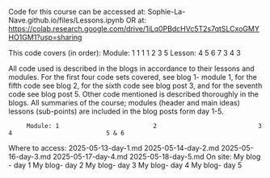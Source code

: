 Code for this course can be accessed at: 
Sophie-La-Nave.github.io/files/Lessons.ipynb
OR at:
https://colab.research.google.com/drive/1iLq0PBdcHVc5T2s7qtSLCxoGMYHO1GM1?usp=sharing

This code covers (in order):
Module: 1  1  1  1  2  3  5
Lesson: 4  5  6  7  3  4  3

All code used is described in the blogs in accordance to their lessons and modules. For the first four code sets covered, see blog 1- module 1, for the fifth code see blog 2, for the sixth code see blog post 3, and for the seventh code see blog post 5. Other code mentioned is described thoroughly in the blogs.
All summaries of the course; modules (header and main ideas) lessons (sub-points) are included in the blog posts form day 1-5.

         Module: 1                          2                            3                          4                          5 & 6
Where to access: 2025-05-13-day-1.md        2025-05-14-day-2.md          2025-05-16-day-3.md        2025-05-17-day-4.md        2025-05-18-day-5.md
On site: My blog - day 1                    My blog- day 2               My blog- day 3              My blog- day 4            My blog- day 5
